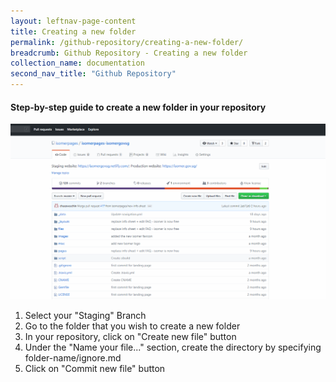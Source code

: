 ```yaml
---
layout: leftnav-page-content
title: Creating a new folder
permalink: /github-repository/creating-a-new-folder/
breadcrumb: Github Repository - Creating a new folder
collection_name: documentation
second_nav_title: "Github Repository"
---
```

#### **Step-by-step guide to create a new folder in your repository**
![Creating folder in your repository](/images/resources/creating-folder-in-your-repository.gif)

1. Select your "Staging" Branch
2. Go to the folder that you wish to create a new folder
3. In your repository, click on "Create new file" button
4. Under the "Name your file..." section, create the directory by specifying folder-name/ignore.md
5. Click on "Commit new file" button
